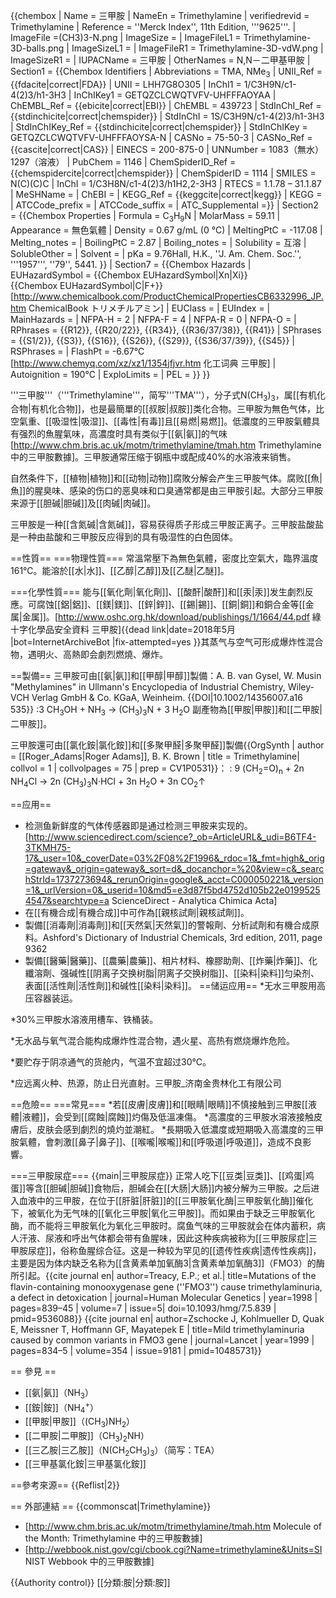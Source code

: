{{chembox
| Name = 三甲胺
| NameEn = Trimethylamine
| verifiedrevid = Trimethylamine
| Reference = <ref>''Merck Index'', 11th Edition, '''9625'''.</ref>
| ImageFile =(CH3)3-N.png
| ImageSize = 
| ImageFileL1 = Trimethylamine-3D-balls.png
| ImageSizeL1 = 
| ImageFileR1 = Trimethylamine-3D-vdW.png
| ImageSizeR1 = 
| IUPACName = 三甲胺
| OtherNames = N,N－二甲基甲胺
| Section1 = {{Chembox Identifiers
| Abbreviations = TMA, NMe<sub>3</sub>
| UNII_Ref = {{fdacite|correct|FDA}}
| UNII = LHH7G8O305
| InChI1 = 1/C3H9N/c1-4(2)3/h1-3H3
| InChIKey1 = GETQZCLCWQTVFV-UHFFFAOYAA
| ChEMBL_Ref = {{ebicite|correct|EBI}}
| ChEMBL = 439723
| StdInChI_Ref = {{stdinchicite|correct|chemspider}}
| StdInChI = 1S/C3H9N/c1-4(2)3/h1-3H3
| StdInChIKey_Ref = {{stdinchicite|correct|chemspider}}
| StdInChIKey = GETQZCLCWQTVFV-UHFFFAOYSA-N
| CASNo = 75-50-3
|  CASNo_Ref = {{cascite|correct|CAS}}
| EINECS = 200-875-0
| UNNumber = 1083（無水）<br/>1297（溶液）
| PubChem = 1146
| ChemSpiderID_Ref = {{chemspidercite|correct|chemspider}}
| ChemSpiderID = 1114
| SMILES = N(C)(C)C
| InChI = 1/C3H8N/c1-4(2)3/h1H2,2-3H3 
| RTECS = 1.1.78 – 31.1.87
| MeSHName =
| ChEBI =
| KEGG_Ref = {{keggcite|correct|kegg}}
| KEGG = 
| ATCCode_prefix = 
| ATCCode_suffix = 
| ATC_Supplemental =}}
| Section2 = {{Chembox Properties
| Formula = C<sub>3</sub>H<sub>9</sub>N
| MolarMass = 59.11
| Appearance = 無色氣體
| Density = 0.67 g/mL (0 °C)
| MeltingPtC = -117.08
| Melting_notes =
| BoilingPtC = 2.87
| Boiling_notes = 
| Solubility = 互溶
| SolubleOther = 
| Solvent = 
| pKa = 9.76<ref>Hall, H.K., ''J. Am. Chem. Soc.'', '''1957''', ''79'', 5441.</ref> 
}}
| Section7 = {{Chembox Hazards
| EUHazardSymbol = {{Chembox EUHazardSymbol|Xn|Xi}}<br /> {{Chembox EUHazardSymbol|C|F+}}<ref name="ChemicalBook">[http://www.chemicalbook.com/ProductChemicalPropertiesCB6332996_JP.htm ChemicalBook トリメチルアミン]</ref>
| EUClass = 
| EUIndex = 
| MainHazards = 
| NFPA-H = 2
| NFPA-F = 4
| NFPA-R = 0
| NFPA-O =
| RPhrases = {{R12}}, {{R20/22}}, {{R34}}, {{R36/37/38}}, {{R41}}<ref name="ChemicalBook" />
| SPhrases = {{S1/2}}, {{S3}}, {{S16}}, {{S26}}, {{S29}}, {{S36/37/39}}, {{S45}}<ref name="ChemicalBook" />
| RSPhrases =
| FlashPt = -6.67℃<ref name="化工詞典">[http://www.chemyq.com/xz/xz1/1354jfjvr.htm 化工词典 三甲胺]</ref>
| Autoignition = 190℃<ref name="化工詞典" />
| ExploLimits = 
| PEL = }}
}}

'''三甲胺'''（'''Trimethylamine'''，简写'''TMA'''），分子式N(CH<sub>3</sub>)<sub>3</sub>，属[[有机化合物|有机化合物]]，也是最簡單的[[叔胺|叔胺]]类化合物。三甲胺为無色气体，比空氣重<ref name="ChemicalBook" />、[[吸湿性|吸湿]]、[[毒性|有毒]]且[[易燃|易燃]]。低濃度的三甲胺氣體具有强烈的魚腥氣味，高濃度时具有类似于[[氨|氨]]的气味<ref name=chm>[http://www.chm.bris.ac.uk/motm/trimethylamine/tmah.htm Trimethylamine 中的三甲胺數據]</ref>。<!--三甲胺在[[有機合成|有機合成]]中用作[[親核試劑|親核試劑]]。-->三甲胺通常压缩于钢瓶中或配成40%的水溶液来销售。

自然条件下，[[植物|植物]]和[[动物|动物]]腐敗分解会产生三甲胺气体。腐败[[魚|魚]]的腥臭味、感染的伤口的恶臭味和口臭通常都是由三甲胺引起。<ref name=chm/>大部分三甲胺来源于[[胆碱|胆碱]]及[[肉碱|肉碱]]。

三甲胺是一种[[含氮碱|含氮碱]]，容易获得质子形成三甲胺正离子。三甲胺盐酸盐是一种由盐酸和三甲胺反应得到的具有吸湿性的白色固体。

==性質==
===物理性質===
常溫常壓下為無色氣體，密度比空氣大，臨界溫度161℃。能溶於[[水|水]]、[[乙醇|乙醇]]及[[乙醚|乙醚]]<ref name="化工詞典" />。

===化學性質===
能与[[氧化劑|氧化劑]]、[[酸酐|酸酐]]和[[汞|汞]]发生劇烈反應。可腐蚀[[鋁|鋁]]、[[鎂|鎂]]、[[鋅|鋅]]、[[錫|錫]]、[[銅|銅]]和銅合金等[[金属|金属]]。<ref>[http://www.oshc.org.hk/download/publishings/1/1664/44.pdf 綠十字化學品安全資料 三甲胺]{{dead link|date=2018年5月 |bot=InternetArchiveBot |fix-attempted=yes }}</ref>其蒸气与空气可形成爆炸性混合物<ref name="化工詞典" />，遇明火、高熱即会劇烈燃燒、爆炸。

==製備==
三甲胺可由[[氨|氨]]和[[甲醇|甲醇]]製備：<ref name=Ullmann>A. B. van Gysel, W. Musin "Methylamines" in Ullmann's Encyclopedia of Industrial Chemistry, Wiley-VCH Verlag GmbH & Co. KGaA, Weinheim.  {{DOI|10.1002/14356007.a16 535}}</ref>
:3 CH<sub>3</sub>OH + NH<sub>3</sub> → (CH<sub>3</sub>)<sub>3</sub>N  +  3 H<sub>2</sub>O
副產物為[[甲胺|甲胺]]和[[二甲胺|二甲胺]]。

三甲胺還可由[[氯化銨|氯化銨]]和[[多聚甲醛|多聚甲醛]]製備<ref>{{OrgSynth | author = [[Roger_Adams|Roger Adams]], B. K. Brown | title = Trimethylamine| collvol = 1 | collvolpages = 75 | prep = CV1P0531}}</ref>：
: 9 (CH<sub>2</sub>=O)<sub>n</sub> + 2n NH<sub>4</sub>Cl → 2n (CH<sub>3</sub>)<sub>3</sub>N·HCl + 3n H<sub>2</sub>O + 3n CO<sub>2</sub>↑

==应用==
* 检测鱼新鲜度的气体传感器即是通过检测三甲胺来实现的。<ref>[http://www.sciencedirect.com/science?_ob=ArticleURL&_udi=B6TF4-3TKMH75-17&_user=10&_coverDate=03%2F08%2F1996&_rdoc=1&_fmt=high&_orig=gateway&_origin=gateway&_sort=d&_docanchor=%20&view=c&_searchStrId=1737273694&_rerunOrigin=google&_acct=C000050221&_version=1&_urlVersion=0&_userid=10&md5=e3d87f5bd4752d105b22e01995254547&searchtype=a ScienceDirect - Analytica Chimica Acta]</ref>
* 在[[有機合成|有機合成]]中可作為[[親核試劑|親核試劑]]。
* 製備[[消毒劑|消毒劑]]和[[天然氣|天然氣]]的警報劑、分析試劑和有機合成原料。<ref name="化工詞典" /><ref name=Ullmann/><ref name=Ashford>Ashford's Dictionary of Industrial Chemicals, 3rd edition, 2011, page 9362</ref>
* 製備[[醫藥|醫藥]]、[[農藥|農藥]]、相片材料、橡膠助劑、[[炸藥|炸藥]]、化纖溶劑、强碱性[[阴离子交换树脂|阴离子交换树脂]]、[[染料|染料]]匀染剂、表面[[活性劑|活性劑]]和碱性[[染料|染料]]。<ref name="化工詞典" /><ref name=Ullmann/><ref name=Ashford/>
==储运应用==
*无水三甲胺用高压容器装运。

*30%三甲胺水溶液用槽车、铁桶装。

*无水品与氧气混合能构成爆炸性混合物，遇火星、高热有燃烧爆炸危险。

*要贮存于阴凉通气的货舱内，气温不宜超过30℃。

*应远离火种、热源，防止日光直射。<ref>三甲胺_济南金贵林化工有限公司</ref>

==危險==
===常見===
*若[[皮膚|皮膚]]和[[眼睛|眼睛]]不慎接触到三甲胺[[液體|液體]]，会受到[[腐蝕|腐蝕]]灼傷及低溫凍傷。<ref name="ChemicalBook" />
*高濃度的三甲胺水溶液接触皮膚后，皮肤会感到劇烈的燒灼並潮紅。<ref name="化工詞典" />
*長期吸入低濃度或短期吸入高濃度的三甲胺氣體，會刺激[[鼻子|鼻子]]、[[喉嚨|喉嚨]]和[[呼吸道|呼吸道]]，造成不良影響。<ref name="ChemicalBook" />

===三甲胺尿症===
{{main|三甲胺尿症}}
正常人吃下[[豆类|豆类]]、[[鸡蛋|鸡蛋]]等含[[胆碱|胆碱]]食物后，胆碱会在[[大肠|大肠]]内被分解为三甲胺。之后进入血液中的三甲胺，在位于[[肝脏|肝脏]]的[[三甲胺氧化酶|三甲胺氧化酶]]催化下，被氧化为无气味的[[氧化三甲胺|氧化三甲胺]]。而如果由于缺乏三甲胺氧化酶，而不能将三甲胺氧化为氧化三甲胺时。腐鱼气味的三甲胺就会在体内蓄积，病人汗液、尿液和呼出气体都会带有鱼腥味，因此这种疾病被称为[[三甲胺尿症|三甲胺尿症]]，俗称鱼腥综合征。这是一种较为罕见的[[遗传性疾病|遗传性疾病]]，主要是因为体内缺乏名称为[[含黄素单加氧酶3|含黄素单加氧酶3]]（FMO3）的酶所引起。<ref>{{cite journal en| author=Treacy, E.P.; et al.| title=Mutations of the flavin-containing monooxygenase gene (''FMO3'') cause trimethylaminuria, a defect in detoxication | journal=Human Molecular Genetics | year=1998 | pages=839–45 | volume=7 | issue=5| doi=10.1093/hmg/7.5.839 | pmid=9536088}} </ref><ref>{{cite journal en| author=Zschocke J, Kohlmueller D, Quak E, Meissner T, Hoffmann GF, Mayatepek E | title=Mild trimethylaminuria caused by common variants in FMO3 gene | journal=Lancet | year=1999 | pages=834–5 | volume=354 | issue=9181 | pmid=10485731}}</ref>

== 參見 ==
* [[氨|氨]]（NH<sub>3</sub>）
* [[銨|銨]]（NH<sub>4</sub><sup>+</sup>）
* [[甲胺|甲胺]]（(CH<sub>3</sub>)NH<sub>2</sub>）
* [[二甲胺|二甲胺]]（CH<sub>3</sub>)<sub>2</sub>NH）
* [[三乙胺|三乙胺]]（N(CH<sub>2</sub>CH<sub>3</sub>)<sub>3</sub>）（简写：TEA）
* [[三甲基氯化銨|三甲基氯化銨]]

==參考來源==
{{Reflist|2}}

== 外部連結 ==
{{commonscat|Trimethylamine}}
* [http://www.chm.bris.ac.uk/motm/trimethylamine/tmah.htm Molecule of the Month: Trimethylamine 中的三甲胺數據]
* [http://webbook.nist.gov/cgi/cbook.cgi?Name=trimethylamine&Units=SI NIST Webbook 中的三甲胺數據]

{{Authority control}}
[[分類:胺|分類:胺]]